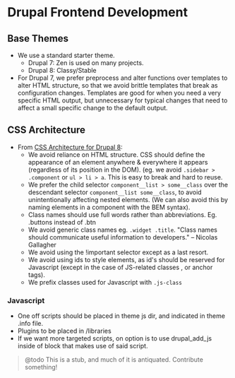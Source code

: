 # Drupal Frontend Development

## Base Themes

*   We use a standard starter theme.
    *   Drupal 7: Zen is used on many projects.
    *   Drupal 8: Classy/Stable
*   For Drupal 7, we prefer preprocess and alter functions over templates to alter HTML structure, so that we avoid brittle templates that break as configuration changes. Templates are good for when you need a very specific HTML output, but unnecessary for typical changes that need to affect a small specific change to the default output.

## CSS Architecture

*   From [CSS Architecture for Drupal 8](https://www.drupal.org/docs/develop/standards/css/css-architecture-for-drupal-8):
    *   We avoid reliance on HTML structure. CSS should define the appearance of an element anywhere & everywhere it appears (regardless of its position in the DOM). (eg. we avoid `.sidebar > .component` or `ul > li > a`. This is easy to break and hard to reuse.
    *   We prefer the child selector `component__list > some__class` over the descendant selector `component__list some__class`, to avoid unintentionally affecting nested elements. (We can also avoid this by naming elements in a component with the BEM syntax).
    *   Class names should use full words rather than abbreviations. Eg. .buttons instead of .btn
    *   We avoid generic class names eg. `.widget .title`. "Class names should communicate useful information to developers." – Nicolas Gallagher
    *   We avoid using the !important selector except as a last resort.
    *   We avoid using ids to style elements, as id's should be reserved for Javascript (except in the case of JS-related classes , or anchor tags).
    *   We prefix classes used for Javascript with `.js-class`

### Javascript

*   One off scripts should be placed in theme js dir, and indicated in theme .info file.
*   Plugins to be placed in /libraries
*   If we want more targeted scripts, on option is to use drupal_add_js inside of block that makes use of said script.

> @todo This is a stub, and much of it is antiquated. Contribute something!
